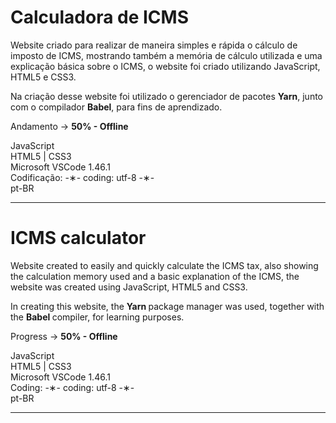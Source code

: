 # Calculadora de ICMS

Website criado para realizar de maneira simples e rápida o cálculo de imposto de ICMS, mostrando também a memória de cálculo utilizada e uma explicação básica sobre o ICMS, o website foi criado utilizando JavaScript, HTML5 e CSS3.

Na criação desse website foi utilizado o gerenciador de pacotes <strong>Yarn</strong>, junto com o compilador <strong>Babel</strong>, para fins de aprendizado.

Andamento -> <strong>50% - Offline</strong>

JavaScript </br>
HTML5 | CSS3 </br>
Microsoft VSCode 1.46.1 </br>
Codificação: -&lowast;- coding: utf-8 -&lowast;- </br>
pt-BR </br> 

---------------------------------------------------------------------------------------------

# ICMS calculator

Website created to easily and quickly calculate the ICMS tax, also showing the calculation memory used and a basic explanation of the ICMS, the website was created using JavaScript, HTML5 and CSS3.

In creating this website, the <strong> Yarn </strong> package manager was used, together with the <strong> Babel </strong> compiler, for learning purposes.

Progress -> <strong>50% - Offline</strong>

JavaScript </br>
HTML5 | CSS3 </br>
Microsoft VSCode 1.46.1 </br>
Coding: -&lowast;- coding: utf-8 -&lowast;- </br>
pt-BR </br>

--------------------------------------------------------------------------------------------
